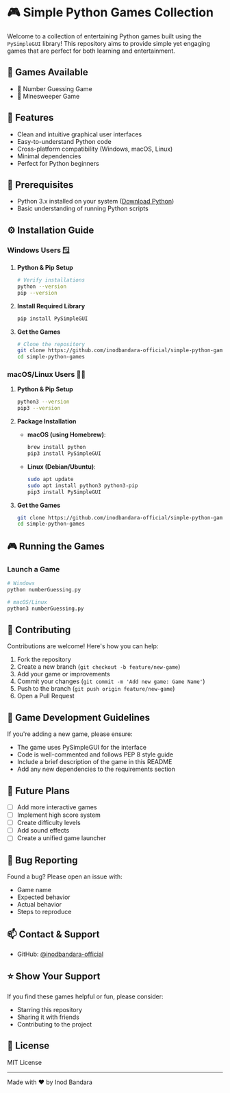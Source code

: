 # 🎮 Simple Python Games Collection
Welcome to a collection of entertaining Python games built using the `PySimpleGUI` library! This repository aims to provide simple yet engaging games that are perfect for both learning and entertainment.

## 🎯 Games Available
- 🎲 Number Guessing Game
- 🎲 Minesweeper Game

## 🌟 Features
- Clean and intuitive graphical user interfaces
- Easy-to-understand Python code
- Cross-platform compatibility (Windows, macOS, Linux)
- Minimal dependencies
- Perfect for Python beginners

## 🔧 Prerequisites
- Python 3.x installed on your system ([Download Python](https://www.python.org/downloads/))
- Basic understanding of running Python scripts

## ⚙️ Installation Guide

### Windows Users 🪟
1. **Python & Pip Setup**
   ```bash
   # Verify installations
   python --version
   pip --version
   ```

2. **Install Required Library**
   ```bash
   pip install PySimpleGUI
   ```

3. **Get the Games**
   ```bash
   # Clone the repository
   git clone https://github.com/inodbandara-official/simple-python-games.git
   cd simple-python-games
   ```

### macOS/Linux Users 🍎🐧
1. **Python & Pip Setup**
   ```bash
   python3 --version
   pip3 --version
   ```

2. **Package Installation**
   - **macOS (using Homebrew)**:
     ```bash
     brew install python
     pip3 install PySimpleGUI
     ```
   - **Linux (Debian/Ubuntu)**:
     ```bash
     sudo apt update
     sudo apt install python3 python3-pip
     pip3 install PySimpleGUI
     ```

3. **Get the Games**
   ```bash
   git clone https://github.com/inodbandara-official/simple-python-games.git
   cd simple-python-games
   ```

## 🎮 Running the Games

### Launch a Game
```bash
# Windows
python numberGuessing.py

# macOS/Linux
python3 numberGuessing.py
```

## 🤝 Contributing
Contributions are welcome! Here's how you can help:
1. Fork the repository
2. Create a new branch (`git checkout -b feature/new-game`)
3. Add your game or improvements
4. Commit your changes (`git commit -m 'Add new game: Game Name'`)
5. Push to the branch (`git push origin feature/new-game`)
6. Open a Pull Request

## 📝 Game Development Guidelines
If you're adding a new game, please ensure:
- The game uses PySimpleGUI for the interface
- Code is well-commented and follows PEP 8 style guide
- Include a brief description of the game in this README
- Add any new dependencies to the requirements section

## 🎯 Future Plans
- [ ] Add more interactive games
- [ ] Implement high score system
- [ ] Create difficulty levels
- [ ] Add sound effects
- [ ] Create a unified game launcher

## 🐛 Bug Reporting
Found a bug? Please open an issue with:
- Game name
- Expected behavior
- Actual behavior
- Steps to reproduce

## 📫 Contact & Support
- GitHub: [@inodbandara-official](https://github.com/inodbandara-official)

## ⭐ Show Your Support
If you find these games helpful or fun, please consider:
- Starring this repository
- Sharing it with friends
- Contributing to the project

## 📜 License
MIT License

---
Made with ❤️ by Inod Bandara
